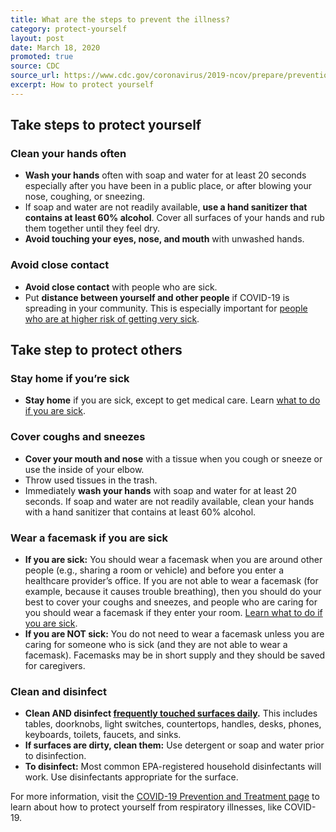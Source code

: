 ```yaml
---
title: What are the steps to prevent the illness?
category: protect-yourself
layout: post
date: March 18, 2020
promoted: true
source: CDC 
source_url: https://www.cdc.gov/coronavirus/2019-ncov/prepare/prevention.html 
excerpt: How to protect yourself
---
```


## Take steps to protect yourself

### Clean your hands often

* **Wash your hands** often with soap and water for at least 20 seconds especially after you have been in a public place, or after blowing your nose, coughing, or sneezing.
* If soap and water are not readily available, **use a hand sanitizer that contains at least 60% alcohol**. Cover all surfaces of your hands and rub them together until they feel dry.
* **Avoid touching your eyes, nose, and mouth** with unwashed hands.

### Avoid close contact

* **Avoid close contact** with people who are sick.
* Put **distance between yourself and other people** if COVID-19 is spreading in your community. This is especially important for <a href="https://www.cdc.gov/coronavirus/2019-ncov/specific-groups/high-risk-complications.html"> people who are at higher risk of getting very sick</a>.

## Take step to protect others

### Stay home if you’re sick

* **Stay home** if you are sick, except to get medical care. Learn <a href="https://www.cdc.gov/coronavirus/2019-ncov/if-you-are-sick/steps-when-sick.html"> what to do if you are sick</a>.

### Cover coughs and sneezes

* **Cover your mouth and nose** with a tissue when you cough or sneeze or use the inside of your elbow.
* Throw used tissues in the trash.
* Immediately **wash your hands** with soap and water for at least 20 seconds. If soap and water are not readily available, clean your hands with a hand sanitizer that contains at least 60% alcohol.

### Wear a facemask if you are sick
* **If you are sick:** You should wear a facemask when you are around other people (e.g., sharing a room or vehicle) and before you enter a healthcare provider’s office. If you are not able to wear a facemask (for example, because it causes trouble breathing), then you should do your best to cover your coughs and sneezes, and people who are caring for you should wear a facemask if they enter your room. <a href="https://www.cdc.gov/coronavirus/2019-ncov/if-you-are-sick/steps-when-sick.html"> Learn what to do if you are sick</a>.
* **If you are NOT sick:** You do not need to wear a facemask unless you are caring for someone who is sick (and they are not able to wear a facemask). Facemasks may be in short supply and they should be saved for caregivers. 

### Clean and disinfect
* **Clean AND disinfect <a href="https://www.cdc.gov/coronavirus/2019-ncov/prepare/cleaning-disinfection.html"> frequently touched surfaces daily</a>.** This includes tables, doorknobs, light switches, countertops, handles, desks, phones, keyboards, toilets, faucets, and sinks.
* **If surfaces are dirty, clean them:** Use detergent or soap and water prior to disinfection.
* **To disinfect:** Most common EPA-registered household disinfectants will work. Use disinfectants appropriate for the surface.

For more information, visit the <a href="https://www.cdc.gov/coronavirus/2019-ncov/prepare/prevention.html"> COVID-19 Prevention and Treatment page</a> to learn about how to protect yourself from respiratory illnesses, like COVID-19.

